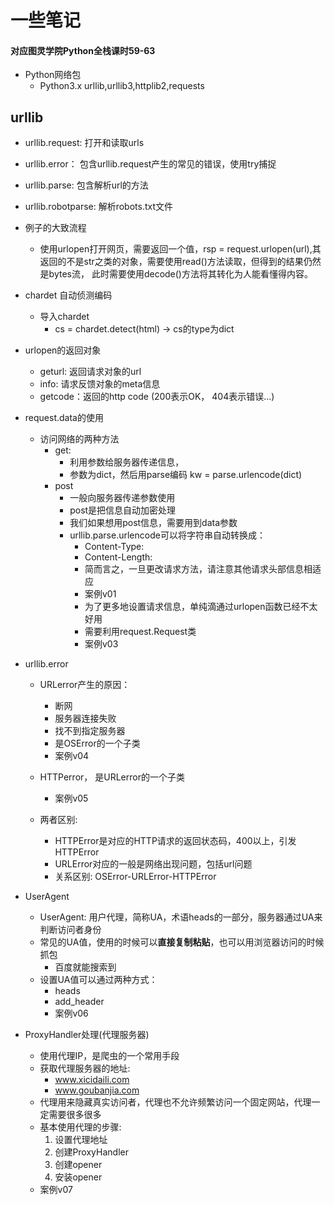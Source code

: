 # 一些笔记
#### 对应图灵学院Python全栈课时59-63
- Python网络包
	- Python3.x urllib,urllib3,httplib2,requests
  
## urllib
- urllib.request: 打开和读取urls
- urllib.error： 包含urllib.request产生的常见的错误，使用try捕捉
- urllib.parse: 包含解析url的方法
- urllib.robotparse: 解析robots.txt文件
- 例子的大致流程
	- 使用urlopen打开网页，需要返回一个值，rsp = request.urlopen(url),其返回的不是str之类的对象，需要使用read()方法读取，但得到的结果仍然是bytes流，
	此时需要使用decode()方法将其转化为人能看懂得内容。
- chardet 自动侦测编码
	- 导入chardet
		- cs = chardet.detect(html)  -> cs的type为dict
- urlopen的返回对象
	- geturl: 返回请求对象的url
	- info: 请求反馈对象的meta信息
	- getcode：返回的http code (200表示OK， 404表示错误...)
- request.data的使用
	- 访问网络的两种方法
		- get:
		  - 利用参数给服务器传递信息，
		  - 参数为dict，然后用parse编码 kw = parse.urlencode(dict)
		- post
		    - 一般向服务器传递参数使用
		    - post是把信息自动加密处理
		    - 我们如果想用post信息，需要用到data参数
		    - urllib.parse.urlencode可以将字符串自动转换成：
		        - Content-Type:
		        - Content-Length:
		        - 简而言之，一旦更改请求方法，请注意其他请求头部信息相适应
		        - 案例v01
		        - 为了更多地设置请求信息，单纯滴通过urlopen函数已经不太好用
		        - 需要利用request.Request类
		        - 案例v03
		        
- urllib.error
    - URLerror产生的原因：
        - 断网
        - 服务器连接失败
        - 找不到指定服务器
        - 是OSError的一个子类
        - 案例v04
        
    - HTTPerror， 是URLerror的一个子类
        - 案例v05
        
    - 两者区别:
        - HTTPError是对应的HTTP请求的返回状态码，400以上，引发HTTPError
        - URLError对应的一般是网络出现问题，包括url问题
        - 关系区别: OSError-URLError-HTTPError
- UserAgent 
    - UserAgent: 用户代理，简称UA，术语heads的一部分，服务器通过UA来判断访问者身份
    - 常见的UA值，使用的时候可以**直接复制粘贴**，也可以用浏览器访问的时候抓包      
        - 百度就能搜索到
    - 设置UA值可以通过两种方式：
        - heads
        - add_header
        - 案例v06
		  
- ProxyHandler处理(代理服务器)
    - 使用代理IP，是爬虫的一个常用手段
    - 获取代理服务器的地址:
        - www.xicidaili.com
        - www.goubanjia.com
    - 代理用来隐藏真实访问者，代理也不允许频繁访问一个固定网站，代理一定需要很多很多
    - 基本使用代理的步骤:
        1. 设置代理地址
        2. 创建ProxyHandler
        3. 创建opener
        4. 安装opener
    - 案例v07